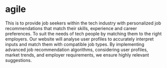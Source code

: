 # agile
This is to provide job seekers within the tech industry with personalized job recommendations that match their skills, experience and career preferences. 
To suit the needs of tech people by matching them to the right employers. Our website will analyse user profiles to accurately interpret inputs and match them with compatible job types. 
By implementing advanced job recommendation algorithms, considering user profiles, market trends, and employer requirements, we ensure highly relevant suggestions. 
